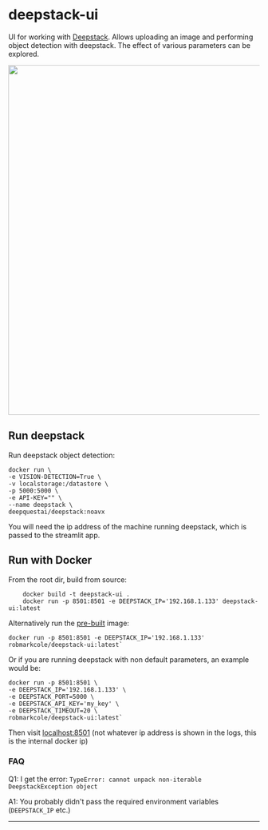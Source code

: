 # deepstack-ui
UI for working with [Deepstack](https://python.deepstack.cc/). Allows uploading an image and performing object detection with deepstack. The effect of various parameters can be explored.

<p align="center">
<img src="https://github.com/robmarkcole/deepstack-ui/blob/master/usage.png" width="700">
</p>

## Run deepstack
Run deepstack object detection:

```
docker run \
-e VISION-DETECTION=True \
-v localstorage:/datastore \
-p 5000:5000 \
-e API-KEY="" \
--name deepstack \
deepquestai/deepstack:noavx
```

You will need the ip address of the machine running deepstack, which is passed to the streamlit app.

## Run with Docker
From the root dir, build from source:
```
    docker build -t deepstack-ui .
    docker run -p 8501:8501 -e DEEPSTACK_IP='192.168.1.133' deepstack-ui:latest
```

Alternatively run the [pre-built](https://hub.docker.com/repository/docker/robmarkcole/deepstack-ui) image:
```
docker run -p 8501:8501 -e DEEPSTACK_IP='192.168.1.133' robmarkcole/deepstack-ui:latest`
```
Or if you are running deepstack with non default parameters, an example would be:
```
docker run -p 8501:8501 \
-e DEEPSTACK_IP='192.168.1.133' \
-e DEEPSTACK_PORT=5000 \
-e DEEPSTACK_API_KEY='my_key' \
-e DEEPSTACK_TIMEOUT=20 \
robmarkcole/deepstack-ui:latest`
```

Then visit [localhost:8501](http://localhost:8501/) (not whatever ip address is shown in the logs, this is the internal docker ip)

### FAQ
Q1: I get the error: `TypeError: cannot unpack non-iterable DeepstackException object`

A1: You probably didn't pass the required environment variables (`DEEPSTACK_IP` etc.)

------